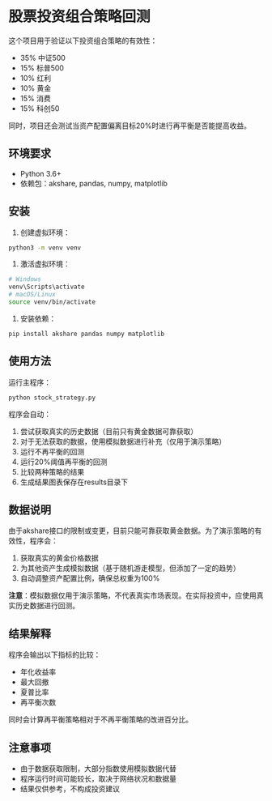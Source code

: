 # 股票投资组合策略回测

这个项目用于验证以下投资组合策略的有效性：

- 35% 中证500
- 15% 标普500
- 10% 红利
- 10% 黄金
- 15% 消费
- 15% 科创50

同时，项目还会测试当资产配置偏离目标20%时进行再平衡是否能提高收益。

## 环境要求

- Python 3.6+
- 依赖包：akshare, pandas, numpy, matplotlib

## 安装

1. 创建虚拟环境：

```bash
python3 -m venv venv
```

1. 激活虚拟环境：

```bash
# Windows
venv\Scripts\activate
# macOS/Linux
source venv/bin/activate
```

1. 安装依赖：

```bash
pip install akshare pandas numpy matplotlib
```

## 使用方法

运行主程序：

```bash
python stock_strategy.py
```

程序会自动：

1. 尝试获取真实的历史数据（目前只有黄金数据可靠获取）
2. 对于无法获取的数据，使用模拟数据进行补充（仅用于演示策略）
3. 运行不再平衡的回测
4. 运行20%阈值再平衡的回测
5. 比较两种策略的结果
6. 生成结果图表保存在results目录下

## 数据说明

由于akshare接口的限制或变更，目前只能可靠获取黄金数据。为了演示策略的有效性，程序会：

1. 获取真实的黄金价格数据
2. 为其他资产生成模拟数据（基于随机游走模型，但添加了一定的趋势）
3. 自动调整资产配置比例，确保总权重为100%

**注意**：模拟数据仅用于演示策略，不代表真实市场表现。在实际投资中，应使用真实历史数据进行回测。

## 结果解释

程序会输出以下指标的比较：

- 年化收益率
- 最大回撤
- 夏普比率
- 再平衡次数

同时会计算再平衡策略相对于不再平衡策略的改进百分比。

## 注意事项

- 由于数据获取限制，大部分指数使用模拟数据代替
- 程序运行时间可能较长，取决于网络状况和数据量
- 结果仅供参考，不构成投资建议
